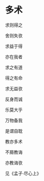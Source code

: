    

# 多术

求则得之

舍则失欤

求益于得

亦在我者

求之有道

得之有命

求无益欤

反身而诚

乐莫大乎

万物备我

是谓自耽

教亦多术

不屑教诲

亦教诲欤

见《孟子·尽心上》